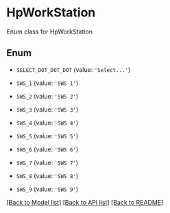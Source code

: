 # HpWorkStation

Enum class for HpWorkStation

## Enum

* `SELECT_DOT_DOT_DOT` (value: `'Select...'`)

* `SWS_1` (value: `'SWS 1'`)

* `SWS_2` (value: `'SWS 2'`)

* `SWS_3` (value: `'SWS 3'`)

* `SWS_4` (value: `'SWS 4'`)

* `SWS_5` (value: `'SWS 5'`)

* `SWS_6` (value: `'SWS 6'`)

* `SWS_7` (value: `'SWS 7'`)

* `SWS_8` (value: `'SWS 8'`)

* `SWS_9` (value: `'SWS 9'`)

[[Back to Model list]](../README.md#documentation-for-models) [[Back to API list]](../README.md#documentation-for-api-endpoints) [[Back to README]](../README.md)



